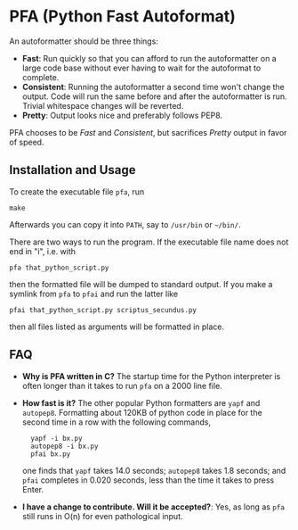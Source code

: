 # PFA (Python Fast Autoformat)

An autoformatter should be three things:

* **Fast**: Run quickly so that you can afford to run the autoformatter on a large code base without ever having to wait for the autoformat to complete.
* **Consistent**: Running the autoformatter a second time won't change the output. Code will run the same before and after the autoformatter is run. Trivial whitespace changes will be reverted.
* **Pretty**: Output looks nice and preferably follows PEP8. 

PFA chooses to be *Fast* and *Consistent*, but sacrifices *Pretty* output in favor of speed.

## Installation and Usage

To create the executable file `pfa`, run

    make

Afterwards you can copy it into `PATH`, say to `/usr/bin` or `~/bin/`.

There are two ways to run the program. If the executable file name does not end in "i", i.e. with

    pfa that_python_script.py

then the formatted file will be dumped to standard output. If you make a symlink from `pfa` to `pfai` and run the latter like

    pfai that_python_script.py scriptus_secundus.py
    
then all files listed as arguments will be formatted in place.

## FAQ

* **Why is PFA written in C?** The startup time for the Python interpreter is often longer than it takes to run `pfa` on a 2000 line file.

* **How fast is it?** The other popular Python formatters are `yapf` and `autopep8`. Formatting about 120KB of python code in place for the second time in a row with the following commands,

        yapf -i bx.py
        autopep8 -i bx.py
        pfai bx.py

    one finds that `yapf` takes 14.0 seconds; `autopep8` takes 1.8 seconds; and `pfai` completes in 0.020 seconds, less than the time it takes to press Enter.

* **I have a change to contribute. Will it be accepted?**: Yes, as long as `pfa` still runs in O(n) for even pathological input.
